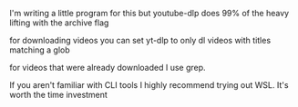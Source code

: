 I'm writing a little program for this but youtube-dlp does 99% of the heavy lifting with the archive flag

for downloading videos you can set yt-dlp to only dl videos with titles matching a glob

for videos that were already downloaded I use grep. 

If you aren't familiar with CLI tools I highly recommend trying out WSL. It's worth the time investment
